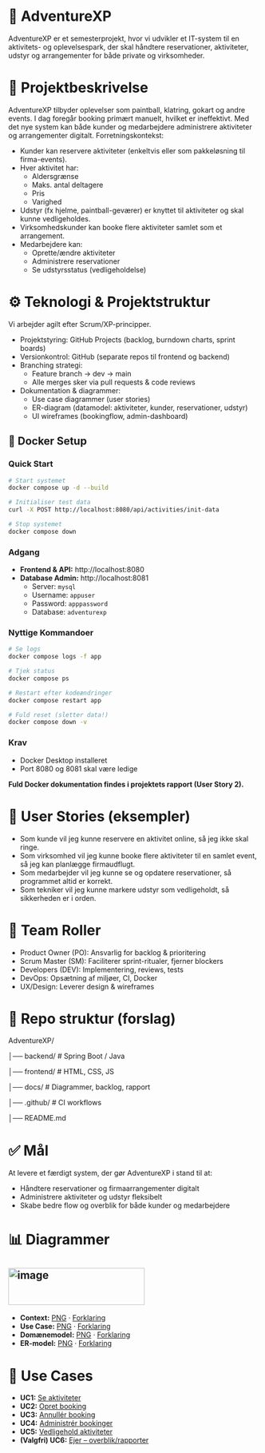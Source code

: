 # 🎯 AdventureXP 
AdventureXP er et semesterprojekt, hvor vi udvikler et IT-system til en aktivitets- og oplevelsespark, der skal håndtere reservationer, aktiviteter, udstyr og arrangementer for både private og virksomheder.

# 📌 Projektbeskrivelse

AdventureXP tilbyder oplevelser som paintball, klatring, gokart og andre events. I dag foregår booking primært manuelt, hvilket er ineffektivt. Med det nye system kan både kunder og medarbejdere administrere aktiviteter og arrangementer digitalt.
Forretningskontekst:
- Kunder kan reservere aktiviteter (enkeltvis eller som pakkeløsning til firma-events).
- Hver aktivitet har:
  - Aldersgrænse
  - Maks. antal deltagere
  - Pris
  - Varighed
 - Udstyr (fx hjelme, paintball-geværer) er knyttet til aktiviteter og skal kunne vedligeholdes.
 - Virksomhedskunder kan booke flere aktiviteter samlet som et arrangement.
 - Medarbejdere kan:
   - Oprette/ændre aktiviteter
   - Administrere reservationer
   - Se udstyrsstatus (vedligeholdelse)
  
# ⚙️ Teknologi & Projektstruktur
Vi arbejder agilt efter Scrum/XP-principper.

- Projektstyring: GitHub Projects (backlog, burndown charts, sprint boards)
- Versionkontrol: GitHub (separate repos til frontend og backend)
- Branching strategi:
  - Feature branch → dev → main
  - Alle merges sker via pull requests & code reviews
- Dokumentation & diagrammer:
  - Use case diagrammer (user stories)
  - ER-diagram (datamodel: aktiviteter, kunder, reservationer, udstyr)
  - UI wireframes (bookingflow, admin-dashboard)
  

## 🐳 Docker Setup

### Quick Start
```bash
# Start systemet
docker compose up -d --build

# Initialiser test data
curl -X POST http://localhost:8080/api/activities/init-data

# Stop systemet
docker compose down
```

### Adgang
- **Frontend & API:** http://localhost:8080
- **Database Admin:** http://localhost:8081
  - Server: `mysql`
  - Username: `appuser`
  - Password: `apppassword`
  - Database: `adventurexp`

### Nyttige Kommandoer
```bash
# Se logs
docker compose logs -f app

# Tjek status
docker compose ps

# Restart efter kodeændringer
docker compose restart app

# Fuld reset (sletter data!)
docker compose down -v
```

### Krav
- Docker Desktop installeret
- Port 8080 og 8081 skal være ledige

**Fuld Docker dokumentation findes i projektets rapport (User Story 2).**

# 📝 User Stories (eksempler)
- Som kunde vil jeg kunne reservere en aktivitet online, så jeg ikke skal ringe.
- Som virksomhed vil jeg kunne booke flere aktiviteter til en samlet event, så jeg kan planlægge firmaudflugt.
- Som medarbejder vil jeg kunne se og opdatere reservationer, så programmet altid er korrekt.
- Som tekniker vil jeg kunne markere udstyr som vedligeholdt, så sikkerheden er i orden.

# 👥 Team Roller
- Product Owner (PO): Ansvarlig for backlog & prioritering
- Scrum Master (SM): Faciliterer sprint-ritualer, fjerner blockers
- Developers (DEV): Implementering, reviews, tests
- DevOps: Opsætning af miljøer, CI, Docker
- UX/Design: Leverer design & wireframes

# 📂 Repo struktur (forslag)
AdventureXP/

│── backend/ # Spring Boot / Java

│── frontend/ # HTML, CSS, JS

│── docs/ # Diagrammer, backlog, rapport

│── .github/ # CI workflows

│── README.md

# ✅ Mål
At levere et færdigt system, der gør AdventureXP i stand til at:
- Håndtere reservationer og firmaarrangementer digitalt
- Administrere aktiviteter og udstyr fleksibelt
- Skabe bedre flow og overblik for både kunder og medarbejdere


# 📊 Diagrammer 
## <img width="273" height="74" alt="image" src="https://github.com/user-attachments/assets/85ca070b-a3c6-43f2-b1f4-0771dfcee952"/>

- **Context:** [PNG](docs/diagrams/context/context.png) · [Forklaring](docs/diagrams/context/context.md)
- **Use Case:** [PNG](docs/diagrams/usecase/usecase_adventureXP.png) · [Forklaring](docs/diagrams/usecase/usecase.md)
- **Domænemodel:** [PNG](docs/diagrams/domain/domainmodel_adventure_mvp.png) · [Forklaring](docs/diagrams/domain/domain.md)
- **ER-model:** [PNG](docs/diagrams/erd_AdventureXP.png) · [Forklaring](docs/diagrams/erd/erd.md)


# 💼 Use Cases
- **UC1:** [Se aktiviteter](docs/diagrams/usecases/UC1_se_aktiviteter.md)
- **UC2:** [Opret booking](docs/diagrams/usecases/UC2_opret_booking.md)
- **UC3:** [Annullér booking](docs/diagrams/usecases/UC3_annuller_booking.md)
- **UC4:** [Administrér bookinger](docs/diagrams/usecases/UC4_administraer_bookinger.md)
- **UC5:** [Vedligehold aktiviteter](docs/diagrams/usecases/UC5_vedligehold_aktiviteter.md)
- **(Valgfri) UC6:** [Ejer – overblik/rapporter](docs/diagrams/usecases/UC6_ejer_overblik.md)

